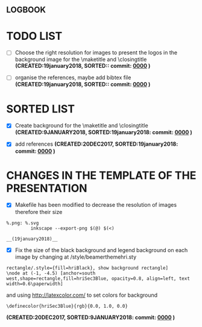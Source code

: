 LOGBOOK
---


# TODO LIST

- [ ] Choose the right resolution for images to present the logos in the background image for the \maketitle and \closingtitle
  __(CREATED:19january2018, SORTED:: commit: [0000](0000) )__

- [ ] organise the references, maybe add bibtex file
  __(CREATED:19january2018, SORTED:: commit: [0000](0000) )__


# SORTED LIST

- [x] Create background for the \maketitle and \closingtitle
  __(CREATED:9JANUARY2018, SORTED:19january2018: commit: [0000](0000) )__

- [x] add references
  __(CREATED:20DEC2017, SORTED:19january2018: commit: [0000](0000) )__


# CHANGES IN THE TEMPLATE OF THE PRESENTATION


- [x] Makefile has been modified to decrease the resolution of images therefore their size
```
%.png: %.svg
         inkscape --export-png $(@) $(<)
```
	__(19january2018)__

- [x] Fix the size of the black background and legend background on each image by changing at /style/beamerthemehri.sty
```
rectangle/.style={fill=hriBlack}, show background rectangle]
\node at (-1, -4.5) [anchor=south west,shape=rectangle,fill=hriSec3Blue, opacity=0.8, align=left, text width=0.6\paperwidth]
```
and using  http://latexcolor.com/ to set colors for background
```
\definecolor{hriSec3Blue}{rgb}{0.0, 1.0, 0.0}
```
  __(CREATED:20DEC2017, SORTED:9JANUARY2018: commit: [0000](0000) )__
